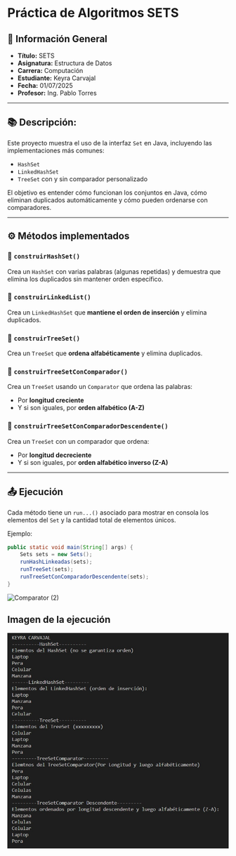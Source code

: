 # Práctica de Algoritmos SETS

## 📌 Información General

- **Título:** SETS
- **Asignatura:** Estructura de Datos
- **Carrera:** Computación
- **Estudiante:** Keyra Carvajal
- **Fecha:** 01/07/2025
- **Profesor:** Ing. Pablo Torres

---
## 📚 Descripción:

Este proyecto muestra el uso de la interfaz `Set` en Java, incluyendo las implementaciones más comunes:

- `HashSet`
- `LinkedHashSet`
- `TreeSet` con y sin comparador personalizado

El objetivo es entender cómo funcionan los conjuntos en Java, cómo eliminan duplicados automáticamente y cómo pueden ordenarse con comparadores.

---

## ⚙️ Métodos implementados

### 🔹 `construirHashSet()`
Crea un `HashSet` con varias palabras (algunas repetidas) y demuestra que elimina los duplicados sin mantener orden específico.

### 🔹 `construirLinkedList()`
Crea un `LinkedHashSet` que **mantiene el orden de inserción** y elimina duplicados.

### 🔹 `construirTreeSet()`
Crea un `TreeSet` que **ordena alfabéticamente** y elimina duplicados.

### 🔹 `construirTreeSetConComparador()`
Crea un `TreeSet` usando un `Comparator` que ordena las palabras:
- Por **longitud creciente**
- Y si son iguales, por **orden alfabético (A-Z)**

### 🔹 `construirTreeSetConComparadorDescendente()`
Crea un `TreeSet` con un comparador que ordena:
- Por **longitud decreciente**
- Y si son iguales, por **orden alfabético inverso (Z-A)**

---

## 📤 Ejecución

Cada método tiene un `run...()` asociado para mostrar en consola los elementos del `Set` y la cantidad total de elementos únicos.

Ejemplo:

```java
public static void main(String[] args) {
    Sets sets = new Sets();
    runHashLinkeadas(sets);
    runTreeSet(sets);
    runTreeSetConComparadorDescendente(sets);
}

```
![Comparator (2)](https://github.com/user-attachments/assets/47f77963-8e72-44aa-bf1c-3c04fc8da12c)

## Imagen de la ejecución
![Resultado de Ejecución](SETS.png)

